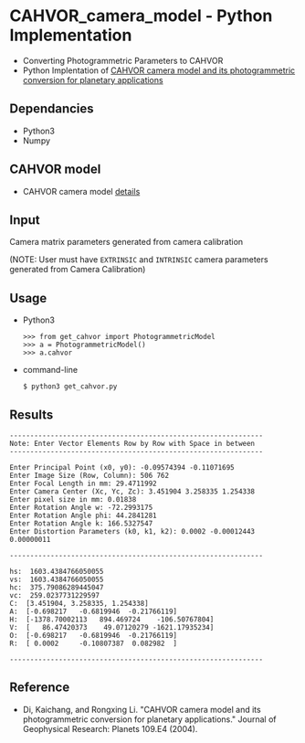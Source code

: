 # CAHVOR_camera_model - Python Implementation
* Converting Photogrammetric Parameters to CAHVOR
* Python Implentation of [CAHVOR camera model and its photogrammetric conversion for planetary applications](http://onlinelibrary.wiley.com/doi/10.1029/2003JE002199/full)

Dependancies
------------
* Python3
* Numpy

CAHVOR model
------------
* CAHVOR camera model [details](http://pds-imaging.jpl.nasa.gov/data/mer/spirit/mer2no_0xxx/document/geometric_cm.txt)

Input
-----
Camera matrix parameters generated from camera calibration

(NOTE: User must have `EXTRINSIC` and `INTRINSIC` camera parameters generated from Camera Calibration)

Usage
-----

* Python3

  ```
  >>> from get_cahvor import PhotogrammetricModel
  >>> a = PhotogrammetricModel()
  >>> a.cahvor
  ```
* command-line

  ```
  $ python3 get_cahvor.py
  ```

Results
-------
```
--------------------------------------------------------------
Note: Enter Vector Elements Row by Row with Space in between
--------------------------------------------------------------

Enter Principal Point (x0, y0): -0.09574394 -0.11071695
Enter Image Size (Row, Column): 506 762
Enter Focal Length in mm: 29.4711992
Enter Camera Center (Xc, Yc, Zc): 3.451904 3.258335 1.254338
Enter pixel size in mm: 0.01838
Enter Rotation Angle w: -72.2993175
Enter Rotation Angle phi: 44.2841281
Enter Rotation Angle k: 166.5327547
Enter Distortion Parameters (k0, k1, k2): 0.0002 -0.00012443 0.00000011

--------------------------------------------------------------

hs:  1603.4384766050055
vs:  1603.4384766050055
hc:  375.79086289445047
vc:  259.0237731229597
C:  [3.451904, 3.258335, 1.254338]
A:  [-0.698217   -0.6819946  -0.21766119]
H:  [-1378.70002113   894.469724    -106.50767804]
V:  [   86.47420373    49.07120279 -1621.17935234]
O:  [-0.698217   -0.6819946  -0.21766119]
R:  [ 0.0002     -0.10807387  0.082982  ]

--------------------------------------------------------------
```

Reference
----------
* Di, Kaichang, and Rongxing Li. "CAHVOR camera model and its photogrammetric conversion for planetary applications." Journal of Geophysical Research: Planets 109.E4 (2004).
